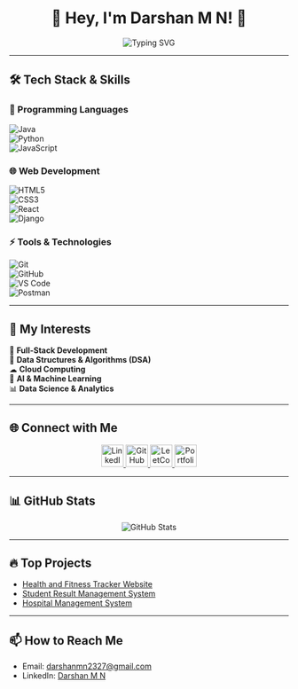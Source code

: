 <h1 align="center">🚀 Hey, I'm Darshan M N! 👋</h1>  

<p align="center">
  <img src="https://readme-typing-svg.herokuapp.com?font=Fira+Code&weight=600&size=22&pause=1000&color=3E7DC7&width=700&lines=Welcome+to+My+GitHub+Profile!;Final-year+Computer+Science+Student;Full-Stack+Developer+%7C+DSA+Enthusiast;Passionate+About+Problem-Solving+%26+Innovation;Let's+Connect+%F0%9F%9A%80" alt="Typing SVG" />
</p>  

---

## 🛠️ Tech Stack & Skills  

### 🚀 Programming Languages  
![Java](https://img.shields.io/badge/Java-ED8B00?style=for-the-badge&logo=java&logoColor=white)  
![Python](https://img.shields.io/badge/Python-3776AB?style=for-the-badge&logo=python&logoColor=white)  
![JavaScript](https://img.shields.io/badge/JavaScript-F7DF1E?style=for-the-badge&logo=javascript&logoColor=black)  

### 🌐 Web Development  
![HTML5](https://img.shields.io/badge/HTML5-E34F26?style=for-the-badge&logo=html5&logoColor=white)  
![CSS3](https://img.shields.io/badge/CSS3-1572B6?style=for-the-badge&logo=css3&logoColor=white)  
![React](https://img.shields.io/badge/React-20232A?style=for-the-badge&logo=react&logoColor=61DAFB)  
![Django](https://img.shields.io/badge/Django-092E20?style=for-the-badge&logo=django&logoColor=white)  

### ⚡ Tools & Technologies  
![Git](https://img.shields.io/badge/Git-F05032?style=for-the-badge&logo=git&logoColor=white)  
![GitHub](https://img.shields.io/badge/GitHub-181717?style=for-the-badge&logo=github&logoColor=white)  
![VS Code](https://img.shields.io/badge/VS%20Code-007ACC?style=for-the-badge&logo=visual-studio-code&logoColor=white)  
![Postman](https://img.shields.io/badge/Postman-FF6C37?style=for-the-badge&logo=postman&logoColor=white)  

---

## 📌 My Interests  
🚀 **Full-Stack Development**  
🧠 **Data Structures & Algorithms (DSA)**  
☁ **Cloud Computing**  
🤖 **AI & Machine Learning**  
📊 **Data Science & Analytics**  

---

## 🌐 Connect with Me
<p align="center">
    <!-- LinkedIn -->
    <a href="https://www.linkedin.com/in/darshan-m-n-7546b632b/" target="_blank">
        <img src="https://cdn-icons-png.flaticon.com/512/174/174857.png" alt="LinkedIn" width="40" height="40" />
    </a>
    <!-- GitHub -->
    <a href="https://github.com/Darshanmn27" target="_blank">
        <img src="https://cdn-icons-png.flaticon.com/512/733/733553.png" alt="GitHub" width="40" height="40" />
    </a>
    <!-- LeetCode -->
    <a href="https://leetcode.com/u/darshanmn2327/" target="_blank">
        <img src="https://upload.wikimedia.org/wikipedia/commons/1/19/LeetCode_logo_black.png" alt="LeetCode" width="40" height="40" />
    </a>
    </a>
    <!-- Portfolio Website -->
    <a href="https://darshanmn27.github.io/pf/" target="_blank">
        <img src="https://cdn-icons-png.flaticon.com/512/841/841364.png" alt="Portfolio" width="40" height="40" />
    </a>
</p>

---

## 📊 GitHub Stats
<p align="center">
    <img src="https://github-readme-stats.vercel.app/api?username=darshanm27&show_icons=true&theme=radical" alt="GitHub Stats" />
</p>

---

## 🔥 Top Projects
- [Health and Fitness Tracker Website](https://github.com/Darshanmn27/Mental_Health_Tracker/tree/main/mental_health_fitness_tracker)
- [Student Result Management System ](https://github.com/Darshanmn27/Student-Result-Management-System)
- [Hospital Management System](https://github.com/Darshanmn27/Hospital_Management)

---

## 📫 How to Reach Me
- Email: [darshanmn2327@gmail.com](darshanmn2327@gmail.com)
- LinkedIn: [Darshan M N](https://www.linkedin.com/in/darshan-m-n-7546b632b/)
